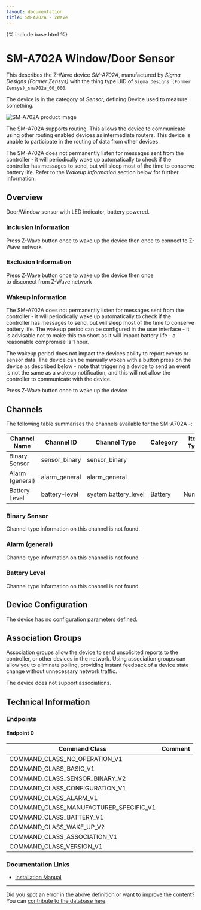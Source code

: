 ```yaml
---
layout: documentation
title: SM-A702A - ZWave
---
```


{% include base.html %}

# SM-A702A Window/Door Sensor
This describes the Z-Wave device *SM-A702A*, manufactured by *Sigma Designs (Former Zensys)* with the thing type UID of ```Sigma Designs (Former Zensys)_sma702a_00_000```.

The device is in the category of *Sensor*, defining Device used to measure something.

![SM-A702A product image](https://opensmarthouse.org/assets/zwave/attachments/882/SM-A702A.jpg)


The SM-A702A supports routing. This allows the device to communicate using other routing enabled devices as intermediate routers.  This device is unable to participate in the routing of data from other devices.

The SM-A702A does not permanently listen for messages sent from the controller - it will periodically wake up automatically to check if the controller has messages to send, but will sleep most of the time to conserve battery life. Refer to the *Wakeup Information* section below for further information.

## Overview

Door/Window sensor with LED indicator, battery powered.

### Inclusion Information

Press Z-Wave button once to wake up the device then once to connect to Z-Wave network

### Exclusion Information

Press Z-Wave button once to wake up the device then once to disconect from Z-Wave network

### Wakeup Information

The SM-A702A does not permanently listen for messages sent from the controller - it will periodically wake up automatically to check if the controller has messages to send, but will sleep most of the time to conserve battery life. The wakeup period can be configured in the user interface - it is advisable not to make this too short as it will impact battery life - a reasonable compromise is 1 hour.

The wakeup period does not impact the devices ability to report events or sensor data. The device can be manually woken with a button press on the device as described below - note that triggering a device to send an event is not the same as a wakeup notification, and this will not allow the controller to communicate with the device.


Press Z-Wave button once to wake up the device

## Channels

The following table summarises the channels available for the SM-A702A -:

| Channel Name | Channel ID | Channel Type | Category | Item Type |
|--------------|------------|--------------|----------|-----------|
| Binary Sensor | sensor_binary | sensor_binary |  |  | 
| Alarm (general) | alarm_general | alarm_general |  |  | 
| Battery Level | battery-level | system.battery_level | Battery | Number |

### Binary Sensor
Channel type information on this channel is not found.

### Alarm (general)
Channel type information on this channel is not found.

### Battery Level
Channel type information on this channel is not found.



## Device Configuration

The device has no configuration parameters defined.

## Association Groups

Association groups allow the device to send unsolicited reports to the controller, or other devices in the network. Using association groups can allow you to eliminate polling, providing instant feedback of a device state change without unnecessary network traffic.

The device does not support associations.
## Technical Information

### Endpoints

#### Endpoint 0

| Command Class | Comment |
|---------------|---------|
| COMMAND_CLASS_NO_OPERATION_V1| |
| COMMAND_CLASS_BASIC_V1| |
| COMMAND_CLASS_SENSOR_BINARY_V2| |
| COMMAND_CLASS_CONFIGURATION_V1| |
| COMMAND_CLASS_ALARM_V1| |
| COMMAND_CLASS_MANUFACTURER_SPECIFIC_V1| |
| COMMAND_CLASS_BATTERY_V1| |
| COMMAND_CLASS_WAKE_UP_V2| |
| COMMAND_CLASS_ASSOCIATION_V1| |
| COMMAND_CLASS_VERSION_V1| |

### Documentation Links

* [Installation Manual](https://www.opensmarthouse.org/zwavedatabase/882/SM-A702A.pdf)

---

Did you spot an error in the above definition or want to improve the content?
You can [contribute to the database here](https://www.opensmarthouse.org/zwavedatabase/882).
